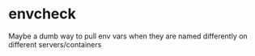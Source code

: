 # envcheck
Maybe a dumb way to pull env vars when they are named differently on different servers/containers
